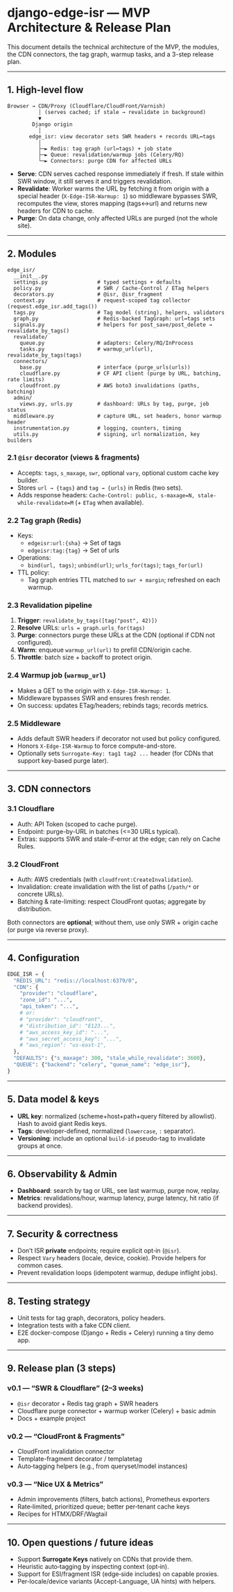 # django-edge-isr — MVP Architecture & Release Plan

This document details the technical architecture of the MVP, the modules, the CDN connectors, the tag graph, warmup tasks, and a 3-step release plan.

---

## 1. High-level flow

```
Browser → CDN/Proxy (Cloudflare/CloudFront/Varnish)
          │ (serves cached; if stale → revalidate in background)
          ▼
        Django origin
          │
       edge_isr: view decorator sets SWR headers + records URL↔tags
          │
          ├─► Redis: tag graph (url↔tags) + job state
          ├─► Queue: revalidation/warmup jobs (Celery/RQ)
          └─► Connectors: purge CDN for affected URLs
```

- **Serve**: CDN serves cached response immediately if fresh. If stale within SWR window, it still serves it and triggers revalidation.
- **Revalidate**: Worker warms the URL by fetching it from origin with a special header (`X-Edge-ISR-Warmup: 1`) so middleware bypasses SWR, recomputes the view, stores mapping (tags↔url) and returns new headers for CDN to cache.
- **Purge**: On data change, only affected URLs are purged (not the whole site).

---

## 2. Modules

```
edge_isr/
  __init__.py
  settings.py                # typed settings + defaults
  policy.py                  # SWR / Cache-Control / ETag helpers
  decorators.py              # @isr, @isr_fragment
  context.py                 # request-scoped tag collector (request.edge_isr.add_tags())
  tags.py                    # Tag model (string), helpers, validators
  graph.py                   # Redis-backed TagGraph: url↔tags sets
  signals.py                 # helpers for post_save/post_delete → revalidate_by_tags()
  revalidate/
    queue.py                 # adapters: Celery/RQ/InProcess
    tasks.py                 # warmup_url(url), revalidate_by_tags(tags)
  connectors/
    base.py                  # interface (purge_urls(urls))
    cloudflare.py            # CF API client (purge by URL, batching, rate limits)
    cloudfront.py            # AWS boto3 invalidations (paths, batching)
  admin/
    views.py, urls.py        # dashboard: URLs by tag, purge, job status
  middleware.py              # capture URL, set headers, honor warmup header
  instrumentation.py         # logging, counters, timing
  utils.py                   # signing, url normalization, key builders
```

### 2.1 `@isr` decorator (views & fragments)
- Accepts: `tags`, `s_maxage`, `swr`, optional `vary`, optional custom cache key builder.
- Stores `url → {tags}` and `tag → {urls}` in Redis (two sets).
- Adds response headers: `Cache-Control: public, s-maxage=N, stale-while-revalidate=M` (+ `ETag` when available).

### 2.2 Tag graph (Redis)
- Keys:
  - `edgeisr:url:{sha}` → Set of tags
  - `edgeisr:tag:{tag}` → Set of urls
- Operations:
  - `bind(url, tags)`; `unbind(url)`; `urls_for(tags)`; `tags_for(url)`
- TTL policy:
  - Tag graph entries TTL matched to `swr + margin`; refreshed on each warmup.

### 2.3 Revalidation pipeline
1. **Trigger**: `revalidate_by_tags([tag("post", 42)])`
2. **Resolve** URLs: `urls = graph.urls_for(tags)`
3. **Purge**: connectors purge these URLs at the CDN (optional if CDN not configured).
4. **Warm**: enqueue `warmup_url(url)` to prefill CDN/origin cache.
5. **Throttle**: batch size + backoff to protect origin.

### 2.4 Warmup job (`warmup_url`)
- Makes a GET to the origin with `X-Edge-ISR-Warmup: 1`.
- Middleware bypasses SWR and ensures fresh render.
- On success: updates ETag/headers; rebinds tags; records metrics.

### 2.5 Middleware
- Adds default SWR headers if decorator not used but policy configured.
- Honors `X-Edge-ISR-Warmup` to force compute-and-store.
- Optionally sets `Surrogate-Key: tag1 tag2 ...` header (for CDNs that support key-based purge later).

---

## 3. CDN connectors

### 3.1 Cloudflare
- Auth: API Token (scoped to cache purge).
- Endpoint: purge-by-URL in batches (<=30 URLs typical).
- Extras: supports SWR and stale-if-error at the edge; can rely on Cache Rules.

### 3.2 CloudFront
- Auth: AWS credentials (with `cloudfront:CreateInvalidation`).
- Invalidation: create invalidation with the list of paths (`/path/*` or concrete URLs).
- Batching & rate-limiting: respect CloudFront quotas; aggregate by distribution.

Both connectors are **optional**; without them, use only SWR + origin cache (or purge via reverse proxy).

---

## 4. Configuration

```python
EDGE_ISR = {
  "REDIS_URL": "redis://localhost:6379/0",
  "CDN": {
    "provider": "cloudflare",
    "zone_id": "...",
    "api_token": "...",
    # or:
    # "provider": "cloudfront",
    # "distribution_id": "E123...",
    # "aws_access_key_id": "...",
    # "aws_secret_access_key": "...",
    # "aws_region": "us-east-1",
  },
  "DEFAULTS": {"s_maxage": 300, "stale_while_revalidate": 3600},
  "QUEUE": {"backend": "celery", "queue_name": "edge_isr"},
}
```

---

## 5. Data model & keys

- **URL key**: normalized (scheme+host+path+query filtered by allowlist). Hash to avoid giant Redis keys.
- **Tags**: developer-defined, normalized (`lowercase`, `:` separator).
- **Versioning**: include an optional `build-id` pseudo-tag to invalidate groups at once.

---

## 6. Observability & Admin

- **Dashboard**: search by tag or URL, see last warmup, purge now, replay.
- **Metrics**: revalidations/hour, warmup latency, purge latency, hit ratio (if backend provides).

---

## 7. Security & correctness

- Don’t ISR **private** endpoints; require explicit opt‑in (`@isr`).
- Respect `Vary` headers (locale, device, cookie). Provide helpers for common cases.
- Prevent revalidation loops (idempotent warmup, dedupe inflight jobs).

---

## 8. Testing strategy

- Unit tests for tag graph, decorators, policy headers.
- Integration tests with a fake CDN client.
- E2E docker-compose (Django + Redis + Celery) running a tiny demo app.

---

## 9. Release plan (3 steps)

### v0.1 — “SWR & Cloudflare” (2–3 weeks)
- `@isr` decorator + Redis tag graph + SWR headers
- Cloudflare purge connector + warmup worker (Celery) + basic admin
- Docs + example project

### v0.2 — “CloudFront & Fragments”
- CloudFront invalidation connector
- Template-fragment decorator / templatetag
- Auto‑tagging helpers (e.g., from queryset/model instances)

### v0.3 — “Nice UX & Metrics”
- Admin improvements (filters, batch actions), Prometheus exporters
- Rate‑limited, prioritized queue; better per‑tenant cache keys
- Recipes for HTMX/DRF/Wagtail

---

## 10. Open questions / future ideas
- Support **Surrogate Keys** natively on CDNs that provide them.
- Heuristic auto‑tagging by inspecting context (opt‑in).
- Support for ESI/fragment ISR (edge‑side includes) on capable proxies.
- Per‑locale/device variants (Accept-Language, UA hints) with helpers.
